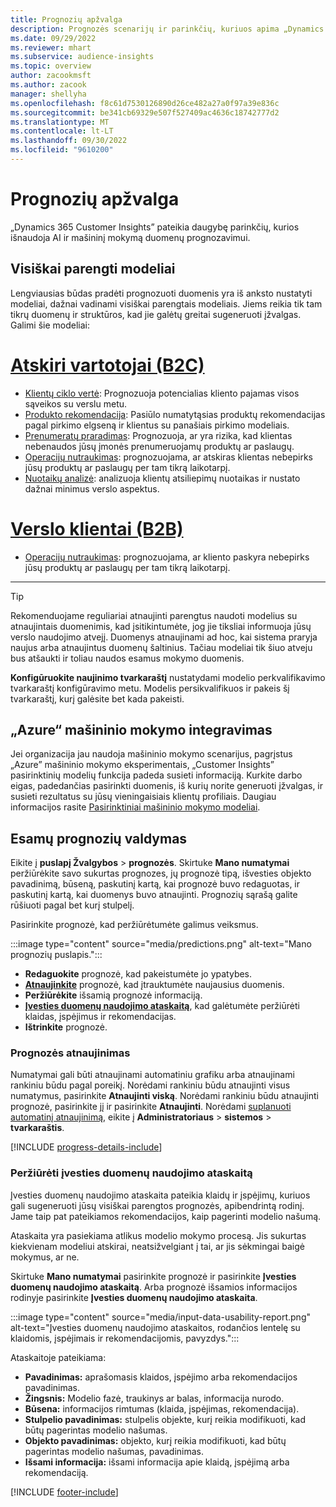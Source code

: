 ```yaml
---
title: Prognozių apžvalga
description: Prognozės scenarijų ir parinkčių, kuriuos apima „Dynamics 365 Customer Insights” taikomoji programa.
ms.date: 09/29/2022
ms.reviewer: mhart
ms.subservice: audience-insights
ms.topic: overview
author: zacookmsft
ms.author: zacook
manager: shellyha
ms.openlocfilehash: f8c61d7530126890d26ce482a27a0f97a39e836c
ms.sourcegitcommit: be341cb69329e507f527409ac4636c18742777d2
ms.translationtype: MT
ms.contentlocale: lt-LT
ms.lasthandoff: 09/30/2022
ms.locfileid: "9610200"
---
```

# <a name="predictions-overview"></a>Prognozių apžvalga

„Dynamics 365 Customer Insights” pateikia daugybę parinkčių, kurios išnaudoja AI ir mašininį mokymą duomenų prognozavimui.

## <a name="out-of-box-models"></a>Visiškai parengti modeliai

Lengviausias būdas pradėti prognozuoti duomenis yra iš anksto nustatyti modeliai, dažnai vadinami visiškai parengtais modeliais. Jiems reikia tik tam tikrų duomenų ir struktūros, kad jie galėtų greitai sugeneruoti įžvalgas. Galimi šie modeliai:

# <a name="individual-consumers-b-to-c"></a>[Atskiri vartotojai (B2C)](#tab/b2c)

- [Klientų ciklo vertė](predict-customer-lifetime-value.md): Prognozuoja potencialias kliento pajamas visos sąveikos su verslu metu.
- [Produkto rekomendacija](predict-product-recommendation.md): Pasiūlo numatytąsias produktų rekomendacijas pagal pirkimo elgseną ir klientus su panašiais pirkimo modeliais.
- [Prenumeratų praradimas](predict-subscription-churn.md): Prognozuoja, ar yra rizika, kad klientas nebenaudos jūsų įmonės prenumeruojamų produktų ar paslaugų.
- [Operacijų nutraukimas](predict-transactional-churn.md): prognozuojama, ar atskiras klientas nebepirks jūsų produktų ar paslaugų per tam tikrą laikotarpį.
- [Nuotaikų analizė](sentiment-analysis.md): analizuoja klientų atsiliepimų nuotaikas ir nustato dažnai minimus verslo aspektus.

# <a name="business-accounts-b-to-b"></a>[Verslo klientai (B2B)](#tab/b2b)

- [Operacijų nutraukimas](predict-transactional-churn.md): prognozuojama, ar kliento paskyra nebepirks jūsų produktų ar paslaugų per tam tikrą laikotarpį.

---

> [!TIP]
> Rekomenduojame reguliariai atnaujinti parengtus naudoti modelius su atnaujintais duomenimis, kad įsitikintumėte, jog jie tiksliai informuoja jūsų verslo naudojimo atvejį. Duomenys atnaujinami ad hoc, kai sistema praryja naujus arba atnaujintus duomenų šaltinius. Tačiau modeliai tik šiuo atveju bus atšaukti ir toliau naudos esamus mokymo duomenis.
>
> **Konfigūruokite naujinimo tvarkaraštį** nustatydami modelio perkvalifikavimo tvarkaraštį konfigūravimo metu. Modelis persikvalifikuos ir pakeis šį tvarkaraštį, kurį galėsite bet kada pakeisti.

## <a name="azure-machine-learning-integration"></a>„Azure“ mašininio mokymo integravimas

Jei organizacija jau naudoja mašininio mokymo scenarijus, pagrįstus „Azure” mašininio mokymo eksperimentais, „Customer Insights” pasirinktinių modelių funkcija padeda susieti informaciją. Kurkite darbo eigas, padedančias pasirinkti duomenis, iš kurių norite generuoti įžvalgas, ir susieti rezultatus su jūsų vieningaisiais klientų profiliais. Daugiau informacijos rasite [Pasirinktiniai mašininio mokymo modeliai](custom-models.md).

## <a name="manage-existing-predictions"></a>Esamų prognozių valdymas

Eikite į **puslapį Žvalgybos** > **prognozės**. Skirtuke **Mano numatymai** peržiūrėkite savo sukurtas prognozes, jų prognozė tipą, išvesties objekto pavadinimą, būseną, paskutinį kartą, kai prognozė buvo redaguotas, ir paskutinį kartą, kai duomenys buvo atnaujinti. Prognozių sąrašą galite rūšiuoti pagal bet kurį stulpelį.

Pasirinkite prognozė, kad peržiūrėtumėte galimus veiksmus.

:::image type="content" source="media/predictions.png" alt-text="Mano prognozių puslapis.":::

- **Redaguokite** prognozė, kad pakeistumėte jo ypatybes.
- [**Atnaujinkite**](#refresh-a-prediction) prognozė, kad įtrauktumėte naujausius duomenis.
- **Peržiūrėkite** išsamią prognozė informaciją.
- [**Įvesties duomenų naudojimo ataskaitą**](#view-the-input-data-usability-report), kad galėtumėte peržiūrėti klaidas, įspėjimus ir rekomendacijas.
- **Ištrinkite** prognozė.

### <a name="refresh-a-prediction"></a>Prognozės atnaujinimas

Numatymai gali būti atnaujinami automatiniu grafiku arba atnaujinami rankiniu būdu pagal poreikį. Norėdami rankiniu būdu atnaujinti visus numatymus, pasirinkite **Atnaujinti viską**. Norėdami rankiniu būdu atnaujinti prognozė, pasirinkite jį ir pasirinkite **Atnaujinti**. Norėdami [suplanuoti automatinį atnaujinimą](schedule-refresh.md), eikite į **Administratoriaus** > **sistemos** > **tvarkaraštis**.

[!INCLUDE [progress-details-include](includes/progress-details-pane.md)]

### <a name="view-the-input-data-usability-report"></a>Peržiūrėti įvesties duomenų naudojimo ataskaitą

Įvesties duomenų naudojimo ataskaita pateikia klaidų ir įspėjimų, kuriuos gali sugeneruoti jūsų visiškai parengtos prognozės, apibendrintą rodinį. Jame taip pat pateikiamos rekomendacijos, kaip pagerinti modelio našumą.

Ataskaita yra pasiekiama atlikus modelio mokymo procesą. Jis sukurtas kiekvienam modeliui atskirai, neatsižvelgiant į tai, ar jis sėkmingai baigė mokymus, ar ne.

Skirtuke **Mano numatymai** pasirinkite prognozė ir pasirinkite **Įvesties duomenų naudojimo ataskaitą**. Arba prognozė išsamios informacijos rodinyje pasirinkite **Įvesties duomenų naudojimo ataskaita**.

:::image type="content" source="media/input-data-usability-report.png" alt-text="Įvesties duomenų naudojimo ataskaitos, rodančios lentelę su klaidomis, įspėjimais ir rekomendacijomis, pavyzdys.":::

Ataskaitoje pateikiama:

- **Pavadinimas:** aprašomasis klaidos, įspėjimo arba rekomendacijos pavadinimas.
- **Žingsnis:** Modelio fazė, traukinys ar balas, informacija nurodo.
- **Būsena:** informacijos rimtumas (klaida, įspėjimas, rekomendacija).
- **Stulpelio pavadinimas:** stulpelis objekte, kurį reikia modifikuoti, kad būtų pagerintas modelio našumas.
- **Objekto pavadinimas:** objekto, kurį reikia modifikuoti, kad būtų pagerintas modelio našumas, pavadinimas.
- **Išsami informacija:** išsami informacija apie klaidą, įspėjimą arba rekomendaciją.

[!INCLUDE [footer-include](includes/footer-banner.md)]
